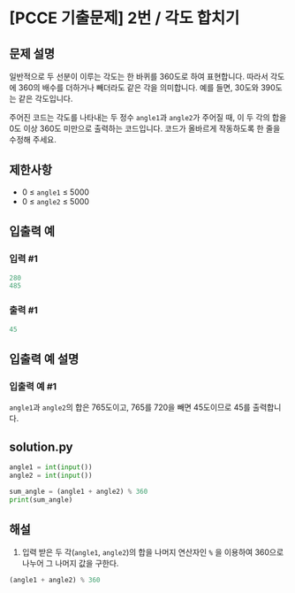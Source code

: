 # [PCCE 기출문제] 2번 / 각도 합치기
## 문제 설명
일반적으로 두 선분이 이루는 각도는 한 바퀴를 360도로 하여 표현합니다. 따라서 각도에 360의 배수를 더하거나 빼더라도 같은 각을 의미합니다. 예를 들면, 30도와 390도는 같은 각도입니다.

주어진 코드는 각도를 나타내는 두 정수 `angle1`과 `angle2`가 주어질 때, 이 두 각의 합을 0도 이상 360도 미만으로 출력하는 코드입니다. 코드가 올바르게 작동하도록 한 줄을 수정해 주세요.

## 제한사항
- 0 ≤ `angle1` ≤ 5000
- 0 ≤ `angle2` ≤ 5000

## 입출력 예
### 입력 #1
```python
280
485
```
### 출력 #1
```python
45
```

## 입출력 예 설명
### 입출력 예 #1
`angle1`과 `angle2`의 합은 765도이고, 765를 720을 빼면 45도이므로 45를 출력합니다.

## solution.py
```python
angle1 = int(input())
angle2 = int(input())

sum_angle = (angle1 + angle2) % 360
print(sum_angle)
```

## 해설
1. 입력 받은 두 각(`angle1`, `angle2`)의 합을 나머지 연산자인 `%` 을 이용하여 360으로 나누어 그 나머지 값을 구한다.
   
```python
(angle1 + angle2) % 360
```